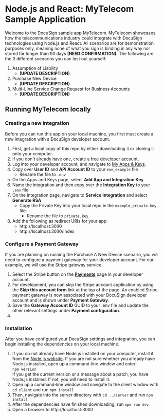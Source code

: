 # Node.js and React: MyTelecom Sample Application
Welcome to the DocuSign sample app MyTelecom. MyTelecom showcases how the telecommunications industry could integrate with DocuSign technologies using Node.js and React. All scenarios are for demonstration purposes only, meaning none of what you sign is binding in any way nor stored for longer than 90 days **(NEED CONFIRMATION)**. The following are the 3 different scenarios you can test out yourself:
1. Assumption of Liability
   * **(UPDATE DESCRIPTION)**
2. Purchase New Device
   * **(UPDATE DESCRIPTION)**
3. Multi-Line Service Change Request for Business Accounts
   * **(UPDATE DESCRIPTION)**

## Running MyTelecom locally
### Creating a new integration
Before you can run this app on your local machine, you first must create a new integration with a DocuSign developer account.
1. First, get a local copy of this repo by either downloading it or cloning it onto your computer.
2. If you don't already have one, create a [free developer account](https://go.docusign.com/sandbox/productshot/?elqCampaignId=16535).
3. Log into your developer account, and navigate to [My Apps & Keys](https://admindemo.docusign.com/apps-and-keys).
4. Copy over **User ID** and **API Account ID** to your `env_example` file
   * Rename the file to `.env`
5. On the Apps and Keys page, select **Add App and Integration Key**.
6. Name the integration and then copy over the **Integration Key** to your `.env` file
7. On the integration page, navigate to **Service Integration** and select **Generate RSA**
   * Copy the Private Key into your local repo in the `example_private.key` file.
     * Rename the file to `private.key`
8. Add the following as redirect URIs for your app:
   * http://localhost:3000
   * http://localhost:3000/index

### Configure a Payment Gateway
If you are planning on running the Purchase A New Device scenario, you will need to configure a payment gateway for your developer account. For our example, we will use the Stripe gateway service.

1. Select the Stripe button on the [**Payments**](https://admindemo.docusign.com/authenticate?goTo=payments) page in your developer account.
2. For development, you can skip the Stripe account application by using the **Skip this account form** link at the top of the page. An enabled Stripe payment gateway is now associated with your DocuSign developer account and is shown under **Payment Gateway**.
3. Save the **Gateway Account ID** GUID to your .env file and update the other relevant settings under **Payment configuration**.
4. 
### Installation
After you have configured your DocuSign settings and integration, you can begin installing the dependencies on your local machine.
1. If you do not already have Node.js installed on your computer, install it from the [Node.js website](https://nodejs.org/en/download/). If you are not sure whether you already have Node.js installed, open up a command-line window and enter:  
`npm version`  
If you get the current version or a message about a patch, you have Node.js installed. If not, you will need to install it.
2. Open up a command-line window and navigate to the client window with `cd client` and run `npm install`
3. Then, navigate into the server directory with `cd ../server` and run `npm install`
4. After the dependencies have finished downloading, run `npm run dev`
5. Open a browser to http://localhost:3000